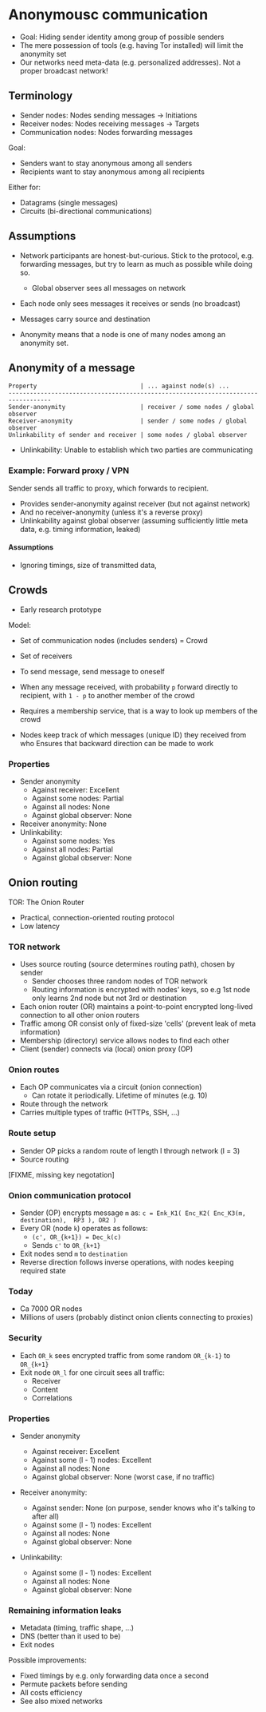 # Anonymousc communication

- Goal: Hiding sender identity among group of possible senders
- The mere possession of tools (e.g. having Tor installed) will limit the
  anonymity set
- Our networks need meta-data (e.g. personalized addresses). Not a proper
  broadcast network!

## Terminology

- Sender nodes: Nodes sending messages
    -> Initiations
- Receiver nodes: Nodes receiving messages
    -> Targets
- Communication nodes: Nodes forwarding messages

Goal:
- Senders want to stay anonymous among all senders
- Recipients want to stay anonymous among all recipients

Either for:
- Datagrams (single messages)
- Circuits (bi-directional communications)

## Assumptions

- Network participants are honest-but-curious. Stick to the protocol, e.g.
  forwarding messages, but try to learn as much as possible while doing so.
  - Global observer sees all messages on network
- Each node only sees messages it receives or sends (no broadcast)
- Messages carry source and destination

- Anonymity means that a node is one of many nodes among an anonymity set.

## Anonymity of a message

```
Property                             | ... against node(s) ...
----------------------------------------------------------------------------------
Sender-anonymity                     | receiver / some nodes / global observer
Receiver-anonymity                   | sender / some nodes / global observer
Unlinkability of sender and receiver | some nodes / global observer
```

- Unlinkability: Unable to establish which two parties are communicating

### Example: Forward proxy / VPN

Sender sends all traffic to proxy, which forwards to recipient.

- Provides sender-anonymity against receiver (but not against network)
- And no receiver-anonymity (unless it's a reverse proxy)
- Unlinkability against global observer (assuming sufficiently little meta
  data, e.g. timing information, leaked)

#### Assumptions

- Ignoring timings, size of transmitted data,

## Crowds

- Early research prototype

Model:
- Set of communication nodes (includes senders) = Crowd
- Set of receivers

- To send message, send message to oneself
- When any message received, with probability `p` forward directly to
  recipient, with `1 - p` to another member of the crowd
- Requires a membership service, that is a way to look up members of the crowd
- Nodes keep track of which messages (unique ID) they received from who
  Ensures that backward direction can be made to work

### Properties

- Sender anonymity
  - Against receiver: Excellent
  - Against some nodes: Partial
  - Against all nodes: None
  - Against global observer: None
- Receiver anonymity: None
- Unlinkability:
  - Against some nodes: Yes
  - Against all nodes: Partial
  - Against global observer: None

## Onion routing

TOR: The Onion Router

- Practical, connection-oriented routing protocol
- Low latency

### TOR network

- Uses source routing (source determines routing path), chosen by sender
  - Sender chooses three random nodes of TOR network
  - Routing information is encrypted with nodes' keys, so e.g 1st node only
    learns 2nd node but not 3rd or destination
- Each onion router (OR) maintains a point-to-point encrypted long-lived
  connection to all other onion routers
- Traffic among OR consist only of fixed-size 'cells' (prevent leak of meta
  information)
- Membership (directory) service allows nodes to find each other
- Client (sender) connects via (local) onion proxy (OP)

### Onion routes

- Each OP communicates via a circuit (onion connection)
  - Can rotate it periodically. Lifetime of minutes (e.g. 10)
- Route through the network
- Carries multiple types of traffic (HTTPs, SSH, ...)

### Route setup

- Sender OP picks a random route of length l through network (l = 3)
- Source routing

[FIXME, missing key negotation]

### Onion communication protocol

- Sender (OP) encrypts message `m` as:
  `c = Enk_K1(
        Enc_K2(
          Enc_K3(m, destination), 
          RP3
        ),
        OR2
      )`
- Every OR (node `k`) operates as follows:
  - `(c', OR_{k+1}) = Dec_k(c)`
  - Sends `c'` to `OR_{k+1}`
- Exit nodes send `m` to `destination`
- Reverse direction follows inverse operations, with nodes keeping required
  state

### Today

- Ca 7000 OR nodes
- Millions of users (probably distinct onion clients connecting to proxies)

### Security

- Each `OR_k` sees encrypted traffic from some random `OR_{k-1}` to `OR_{k+1}`
- Exit node `OR_l` for one circuit sees all traffic:
  - Receiver
  - Content
  - Correlations

### Properties

- Sender anonymity
  - Against receiver: Excellent
  - Against some (l - 1) nodes: Excellent
  - Against all nodes: None
  - Against global observer: None (worst case, if no traffic)

- Receiver anonymity: 
  - Against sender: None (on purpose, sender knows who it's talking to after all)
  - Against some (l - 1) nodes: Excellent
  - Against all nodes: None
  - Against global observer: None

- Unlinkability:
  - Against some (l - 1) nodes: Excellent
  - Against all nodes: None
  - Against global observer: None

### Remaining information leaks

- Metadata (timing, traffic shape, ...)
- DNS (better than it used to be)
- Exit nodes

Possible improvements:
- Fixed timings by e.g. only forwarding data once a second
- Permute packets before sending
- All costs efficiency
- See also mixed networks
